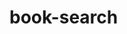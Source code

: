 # book-search

<!-- This app converts a fully functioning Google Books API search engine built with a RESTful API into a GraphQL API built with Apollo Server. Uses the MERN stack, with a React front end, MongoDB database, and Node.js/Express.js server and API.This application is used for searching for books using the Google books API. A user login and signup, search for books, and save them to their favorites list as well as removing them. -->